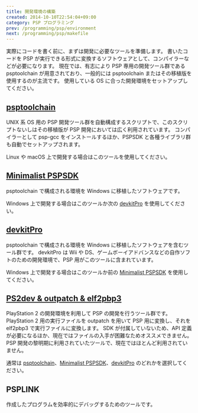 ```yaml
---
title: 開発環境の構築
created: 2014-10-10T22:54:04+09:00
category: PSP プログラミング
prev: /programming/psp/environment
next: /programming/psp/makefile
---
```

実際にコードを書く前に、まずは開発に必要なツールを準備します。
書いたコードを PSP が実行できる形式に変換するソフトウェアとして、コンパイラーなどが必要になります。
現在では、有志により PSP 専用の開発ツール群である psptoolchain が用意されており、一般的には psptoolchain またはその移植版を使用するのが主流です。
使用している OS に合った開発環境をセットアップしてください。

## [psptoolchain](/programming/psp/psptoolchain)

UNIX 系 OS 用の PSP 開発ツール群を自動構成するスクリプトで、このスクリプトないしはその移植版が PSP 開発においては広く利用されています。
コンパイラーとして psp-gcc をインストールするほか、PSPSDK と各種ライブラリ群も自動でセットアップされます。

Linux や macOS 上で開発する場合はこのツールを使用してください。

## [Minimalist PSPSDK](/programming/psp/minimalist-pspsdk)

psptoolchain で構成される環境を Windows に移植したソフトウェアです。

Windows 上で開発する場合はこのツールか次の [devkitPro](/programming/psp/devkitpro) を使用してください。

## [devkitPro](/programming/psp/devkitpro)

psptoolchain で構成される環境を Windows に移植したソフトウェアを含むツール群です。
devkitPro は Wii や DS、ゲームボーイアドバンスなどの自作ソフトのための開発環境で、PSP 用がこのツールに含まれています。

Windows 上で開発する場合はこのツールか前の [Minimalist PSPSDK](/programming/psp/minimalist-pspsdk) を使用してください。

## [PS2dev & outpatch & elf2pbp3](/programming/psp/ps2dev)

PlayStation 2 の開発環境を利用して PSP の開発を行うツール群です。
PlayStation 2 用の実行ファイルを outpatch を用いて PSP 用に変換し、それを elf2pbp3 で実行ファイルに変換します。
SDK が付属していないため、API 定義が必要になるほか、現在ではファイルの入手が困難なためオススメできません。
PSP 開発の黎明期に利用されていたツールで、現在ではほとんど利用されていません。

通常は [psptoolchain](/programming/psp/psptoolchain)、[Minimalist PSPSDK](/programming/psp/minimalist-pspsdk)、[devkitPro](/programming/psp/devkitpro) のどれかを選択してください。

## PSPLINK

作成したプログラムを効率的にデバッグするためのツールです。
